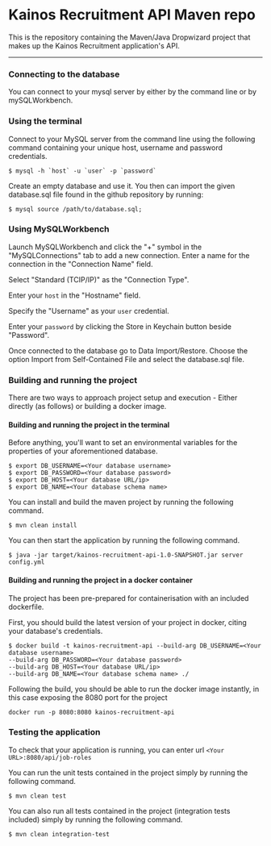 # Kainos Recruitment API Maven repo
This is the repository containing the Maven/Java Dropwizard project that makes up the Kainos Recruitment application's API.

---

### Connecting to the database
You can connect to your mysql server by either by the command line or by mySQLWorkbench.


### Using the terminal
Connect to your MySQL server from the command line using the following command containing your unique host, username and password credentials.

    $ mysql -h `host` -u `user` -p `password`

Create an empty database and use it. You then can import the given database.sql file found in the github repository by running:

    $ mysql source /path/to/database.sql;
    

### Using MySQLWorkbench
Launch MySQLWorkbench and click the "+" symbol in the "MySQLConnections" tab to add a new connection. Enter a name for the connection in the "Connection Name" field. 

Select "Standard (TCIP/IP)" as the "Connection Type".

Enter your `host` in the "Hostname" field.

Specify the "Username" as your `user` credential.

Enter your `password` by clicking the Store in Keychain button beside "Password".

Once connected to the database go to Data Import/Restore. Choose the option Import from Self-Contained File and select the database.sql file.


### Building and running the project
There are two ways to approach project setup and execution - Either directly (as follows) or building a docker image.

#### Building and running the project in the terminal
Before anything, you'll want to set an environmental variables for the properties of your aforementioned database.

    $ export DB_USERNAME=<Your database username>
    $ export DB_PASSWORD=<Your database password>
    $ export DB_HOST=<Your database URL/ip>
    $ export DB_NAME=<Your database schema name>

You can install and build the maven project by running the following command.

    $ mvn clean install

You can then start the application by running the following command.

    $ java -jar target/kainos-recruitment-api-1.0-SNAPSHOT.jar server config.yml

#### Building and running the project in a docker container
The project has been pre-prepared for containerisation with an included dockerfile.

First, you should build the latest version of your project in docker, citing your database's credentials.
    
    $ docker build -t kainos-recruitment-api --build-arg DB_USERNAME=<Your database username> 
    --build-arg DB_PASSWORD=<Your database password> 
    --build-arg DB_HOST=<Your database URL/ip>
    --build-arg DB_NAME=<Your database schema name> ./

Following the build, you should be able to run the docker image instantly, in this case exposing the 8080 port for the project
    
    docker run -p 8080:8080 kainos-recruitment-api


### Testing the application
To check that your application is running, you can enter url `<Your URL>:8080/api/job-roles`

You can run the unit tests contained in the project simply by running the following command.

    $ mvn clean test

You can also run all tests contained in the project (integration tests included) simply by running the following command.

    $ mvn clean integration-test
